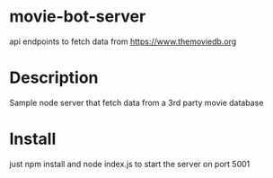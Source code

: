 # movie-bot-server
api endpoints to fetch data from https://www.themoviedb.org

# Description
Sample node server that fetch data from a 3rd party movie database

# Install
just npm install and node index.js to start the server on port 5001
